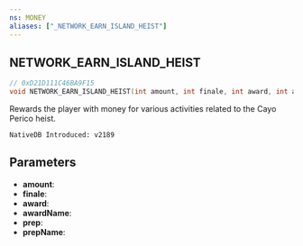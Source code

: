 ```yaml
---
ns: MONEY
aliases: ["_NETWORK_EARN_ISLAND_HEIST"]
---
```

## NETWORK_EARN_ISLAND_HEIST

```c
// 0xD21D111C46BA9F15
void NETWORK_EARN_ISLAND_HEIST(int amount, int finale, int award, int awardName, int prep, int prepName);
```

Rewards the player with money for various activities related to the Cayo Perico heist.

```
NativeDB Introduced: v2189
```

## Parameters
* **amount**:
* **finale**:
* **award**:
* **awardName**:
* **prep**:
* **prepName**: